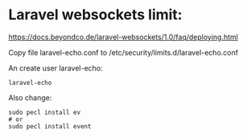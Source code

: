 # Laravel websockets limit:

https://docs.beyondco.de/laravel-websockets/1.0/faq/deploying.html

Copy file laravel-echo.conf to /etc/security/limits.d/laravel-echo.conf 

An create user laravel-echo:

```
laravel-echo
```

Also change:

```
sudo pecl install ev
# or
sudo pecl install event
```
